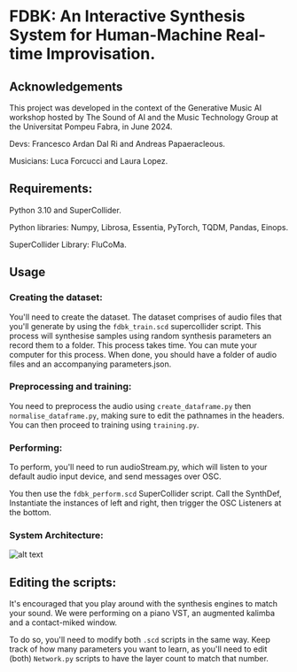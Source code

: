 # FDBK: An Interactive Synthesis System for Human-Machine Real-time Improvisation.

## Acknowledgements

This project was developed in the context of the Generative Music AI workshop hosted by The Sound of AI and the Music Technology Group at the Universitat Pompeu Fabra, in June 2024.

Devs: Francesco Ardan Dal Ri and Andreas Papaeracleous.

Musicians: Luca Forcucci and Laura Lopez.

## Requirements:

Python 3.10 and SuperCollider.

Python libraries: Numpy, Librosa, Essentia, PyTorch, TQDM, Pandas, Einops.

SuperCollider Library: FluCoMa.

## Usage

### Creating the dataset:

You'll need to create the dataset. The dataset comprises of audio files that you'll generate by using the `fdbk_train.scd` supercollider script. This process will synthesise samples using random synthesis parameters an record them to a folder. This process takes time. You can mute your computer for this process.
When done, you should have a folder of audio files and an accompanying parameters.json.

### Preprocessing and training:

You need to preprocess the audio using `create_dataframe.py` then `normalise_dataframe.py`, making sure to edit the pathnames in the headers.
You can then proceed to training using `training.py`.

### Performing:

To perform, you'll need to run audioStream.py, which will listen to your default audio input device, and send messages over OSC.

You then use the `fdbk_perform.scd` SuperCollider script.
Call the SynthDef, Instantiate the instances of left and right, then trigger the OSC Listeners at the bottom.

### System Architecture:

![alt text](FDBKSysArchitecture.png "Title")

## Editing the scripts:

It's encouraged that you play around with the synthesis engines to match your sound. We were performing on a piano VST, an augmented kalimba and a contact-miked window.

To do so, you'll need to modify both `.scd` scripts in the same way. Keep track of how many parameters you want to learn, as you'll need to edit (both) `Network.py` scripts to have the layer count to match that number.
